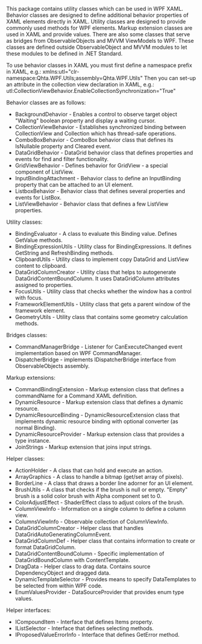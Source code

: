 ﻿This package contains utility classes which can be used in WPF XAML. 
Behavior classes are designed to define additional behavior properties of XAML elements directly in XAML.
Utility classes are designed to provide commonly used methods for WPF elements.
Markup extension classes are used in XAML and provide values.
There are also some classes that serve as bridges from ObservableObjects and MVVM ViewModels to WPF.
These classes are defined outside ObservableObject and MVVM modules to let these modules to be defined in .NET Standard.

To use behavior classes in XAML you must first define a namespace prefix in XAML, e.g.:
        xmlns:utl="clr-namespace:Qhta.WPF.Utils;assembly=Qhta.WPF.Utils"
 Then you can set-up an attribute in the collection view declaration in XAML, e.g.:
        utl:CollectionViewBehavior.EnableCollectionSynchronization="True"

Behavior classes are as follows:

* BackgroundDehavior - Enables a control to observe target object "Waiting" boolean property and display a waiting cursor.
* CollectionViewBehavior - Establishes synchronized binding between CollectionView and Collection which has thread-safe operations.
* ComboBoxBehavior - ComboBox behavior class that defines its IsNullable property and Cleared event.
* DataGridBehavior - DataGrid behavior class that defines properties and events for find and filter functionality.
* GridViewBehavior - Defines behavior for GridView - a special component of ListView.
* InputBindingAttachment - Behavior class to define an InputBinding property that can be attached to an UI element.
* ListboxBehavior - Behavior class that defines several properties and events for ListBox.
* ListViewBehavior - Behavior class that defines a few ListView properties.

Utility classes:

* BindingEvaluator - A class to evaluate this Binding value. Defines GetValue methods.
* BindingExpressionUtils - Utility class for BindingExpressions. It defines GetString and RefreshBinding methods.
* ClipboardUtils - Utility class to implement copy DataGrid and ListView content to clipboard.
* DataGridColumnCreator - Utility class that helps to autogenerate DataGridContentBoundColumn. It uses DataGridColumn attributes assigned to properties.
* FocusUtils -  Utility class that checks whether the window has a control with focus.
* FrameworkElementUtils - Utility class that gets a parent window of the framework element.
* GeometryUtils - Utility class that contains some geometry calculation methods.

Bridges classes:
* CommandManagerBridge - Listener for CanExecuteChanged event implementation based on WPF CommandManager.
* DispatcherBridge - implements IDispatcherBridge interface from ObservableObjects assembly.

Markup extensions:
* CommandBindingExtension - Markup extension class that defines a commandName for a Command XAML definition.
* DynamicResource - Markup extension class that defines a dynamic resource.
* DynamicResourceBinding - DynamicResourceExtension class that implements dynamic resource binding with optional converter (as normal Binding).
* DynamicResourceProvider - Markup extension class that provides a type instance.
* JoinStrings - Markup extension that joins input strings.


Helper classes:
* ActionHolder - A class that can hold and execute an action.
* ArrayGraphics - A class to handle a bitmap (get/set array of pixels).
* BorderLine - A class that draws a border line adorner for an UI element.
* BrushUtils - A class that checks if the brush is null or empty. "Empty" brush is a solid color brush with Alpha component set to 0.
* ColorAdjustEffect - ShaderEffect class to adjust colors of the brush.
* ColumnViewInfo - Information on a single column to define a column view.
* ColumnsViewInfo - Observable collection of ColumnViewInfo.
* DataGridColumnCreator - Helper class that handles DataGridAutoGeneratingColumnEvent.
* DataGridColumnDef - Helper class that contains information to create or format DataGridColumn.
* DataGridContentBoundColumn - Specific implementation of DataGridBoundColumn with ContentTemplate.
* DragData - Helper class to drag data. Contains source DependencyObject and dragged data.
* DynamicTemplateSelector - Provides means to specify DataTemplates to be selected from within WPF code.
* EnumValuesProvider - DataSourceProvider that provides enum type values.

Helper interfaces:
* ICompoundItem - Interface that defines Items property.
* IListSelector - Interface that defines selecting methods.
* IProposedValueErrorInfo - Interface that defines GetError method.
